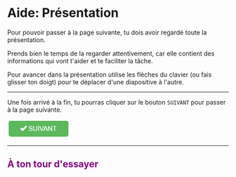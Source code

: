 # Aide: Présentation

Pour pouvoir passer à la page suivante, tu dois avoir regardé toute la présentation.

Prends bien le temps de la regarder attentivement, car elle contient des informations qui vont t'aider et te faciliter la tâche.

Pour avancer dans la présentation utilise les flèches du clavier (ou fais glisser ton doigt) pour te déplacer d'une diapositive à l'autre.

***

Une fois arrivé à la fin, tu pourras cliquer sur le bouton `SUIVANT` pour passer à la page suivante.

![Bouton suivant][btn_suivant]

***

##  <span style="color: #800080">À ton tour d'essayer</span>

[btn_suivant]: img/btn_suivant.png
